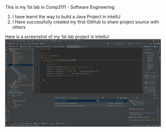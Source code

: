 This is my 1st lab in Comp3111 - Software Engineering
1. I have learnt the way to build a Java Project in intelliJ
2. I Have successfully created my first GitHub to share project source with others

Here is a screenshot of my 1st lab project in IntelliJ:
![](./Pictures/COMP3111_Lab1.png)